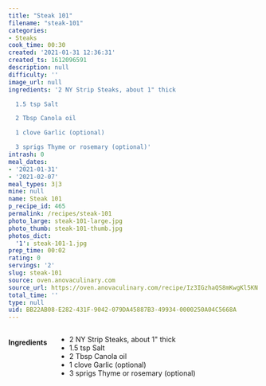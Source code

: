 ```yaml
---
title: "Steak 101"
filename: "steak-101"
categories:
- Steaks
cook_time: 00:30
created: '2021-01-31 12:36:31'
created_ts: 1612096591
description: null
difficulty: ''
image_url: null
ingredients: '2 NY Strip Steaks, about 1" thick

  1.5 tsp Salt

  2 Tbsp Canola oil

  1 clove Garlic (optional)

  3 sprigs Thyme or rosemary (optional)'
intrash: 0
meal_dates:
- '2021-01-31'
- '2021-02-07'
meal_types: 3|3
mine: null
name: Steak 101
p_recipe_id: 465
permalink: /recipes/steak-101
photo_large: steak-101-large.jpg
photo_thumb: steak-101-thumb.jpg
photos_dict:
  '1': steak-101-1.jpg
prep_time: 00:02
rating: 0
servings: '2'
slug: steak-101
source: oven.anovaculinary.com
source_url: https://oven.anovaculinary.com/recipe/Iz3IGzhaQS8mKwgKl5KN
total_time: ''
type: null
uid: BB22AB08-E282-431F-9042-079DA45887B3-49934-0000250A04C5668A
---
```

<div class="large-8 medium-7 columns" id="writeup">	</div><!-- #writeup -->
</div><!-- #row-one -->
<div class="row" id="row-two">	<div class="medium-4 small-5 columns" id="ingredients"><h4>Ingredients</h4><div class="box box-ingredients content"><ul>
<li>2 NY Strip Steaks, about 1&quot; thick</li>
<li>1.5 tsp Salt</li>
<li>2 Tbsp Canola oil</li>
<li>1 clove Garlic (optional)</li>
<li>3 sprigs Thyme or rosemary (optional)</li>
</ul>
</div>	</div>	<div class="medium-6 small-7 columns" id="directions">	</div>